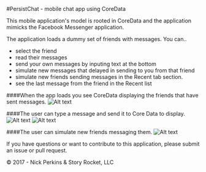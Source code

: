 #PersistChat - mobile chat app using CoreData


This mobile application's model is rooted in CoreData and the application mimicks the Facebook Messenger application.

The application loads a dummy set of friends with messages. You can..

* select the friend
* read their messages
* send your own messages by inputing text at the bottom
* simulate new messages that delayed in sending to you from that friend
* simulate new friends sending messages in the Recent tab section.
* see the last message from the friend in the Recent list

####When the app loads you see CoreData displaying the friends that have sent messages.
![Alt text](https://github.com/nickprkins/PersistChat/raw/master/persistChat1.png "When the app loads you see CoreData displaying the friends that have sent messages.")

####The user can type a message and send it to Core Data to display.
![Alt text](https://github.com/nickprkins/PersistChat/raw/master/persistChat2.png "The user can type a message and send it to Core Data to display.")
![Alt text](https://github.com/nickprkins/PersistChat/raw/master/persistChat3.png "The user can type a message and send it to Core Data to display.")

####The user can simulate new friends messaging them.
![Alt text](https://github.com/nickprkins/PersistChat/raw/master/persistChat4.png "The user can simulate new friends messaging them.")

If you have questions or want to contribute to this application, please submit an issue or pull request.

© 2017 - Nick Perkins & Story Rocket, LLC
